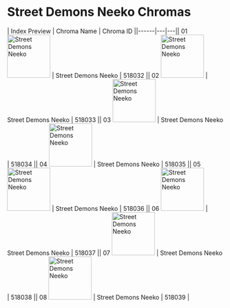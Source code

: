 # Street Demons Neeko Chromas

| Index  Preview | Chroma Name | Chroma ID ||------|---|---|| 01  <img src='https://raw.communitydragon.org/latest/plugins/rcp-be-lol-game-data/global/default/v1/champion-chroma-images/518/518032.png' alt='Street Demons Neeko' width='100'> | Street Demons Neeko | 518032 || 02  <img src='https://raw.communitydragon.org/latest/plugins/rcp-be-lol-game-data/global/default/v1/champion-chroma-images/518/518033.png' alt='Street Demons Neeko' width='100'> | Street Demons Neeko | 518033 || 03  <img src='https://raw.communitydragon.org/latest/plugins/rcp-be-lol-game-data/global/default/v1/champion-chroma-images/518/518034.png' alt='Street Demons Neeko' width='100'> | Street Demons Neeko | 518034 || 04  <img src='https://raw.communitydragon.org/latest/plugins/rcp-be-lol-game-data/global/default/v1/champion-chroma-images/518/518035.png' alt='Street Demons Neeko' width='100'> | Street Demons Neeko | 518035 || 05  <img src='https://raw.communitydragon.org/latest/plugins/rcp-be-lol-game-data/global/default/v1/champion-chroma-images/518/518036.png' alt='Street Demons Neeko' width='100'> | Street Demons Neeko | 518036 || 06  <img src='https://raw.communitydragon.org/latest/plugins/rcp-be-lol-game-data/global/default/v1/champion-chroma-images/518/518037.png' alt='Street Demons Neeko' width='100'> | Street Demons Neeko | 518037 || 07  <img src='https://raw.communitydragon.org/latest/plugins/rcp-be-lol-game-data/global/default/v1/champion-chroma-images/518/518038.png' alt='Street Demons Neeko' width='100'> | Street Demons Neeko | 518038 || 08  <img src='https://raw.communitydragon.org/latest/plugins/rcp-be-lol-game-data/global/default/v1/champion-chroma-images/518/518039.png' alt='Street Demons Neeko' width='100'> | Street Demons Neeko | 518039 |